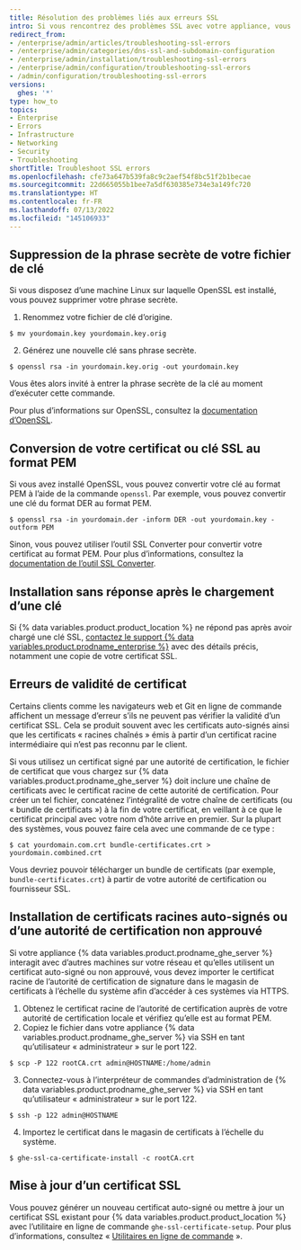 ```yaml
---
title: Résolution des problèmes liés aux erreurs SSL
intro: Si vous rencontrez des problèmes SSL avec votre appliance, vous pouvez entreprendre des actions pour les résoudre.
redirect_from:
- /enterprise/admin/articles/troubleshooting-ssl-errors
- /enterprise/admin/categories/dns-ssl-and-subdomain-configuration
- /enterprise/admin/installation/troubleshooting-ssl-errors
- /enterprise/admin/configuration/troubleshooting-ssl-errors
- /admin/configuration/troubleshooting-ssl-errors
versions:
  ghes: '*'
type: how_to
topics:
- Enterprise
- Errors
- Infrastructure
- Networking
- Security
- Troubleshooting
shortTitle: Troubleshoot SSL errors
ms.openlocfilehash: cfe73a647b539fa8c9c2aef54f8bc51f2b1becae
ms.sourcegitcommit: 22d665055b1bee7a5df630385e734e3a149fc720
ms.translationtype: HT
ms.contentlocale: fr-FR
ms.lasthandoff: 07/13/2022
ms.locfileid: "145106933"
---
```

## <a name="removing-the-passphrase-from-your-key-file"></a>Suppression de la phrase secrète de votre fichier de clé

Si vous disposez d’une machine Linux sur laquelle OpenSSL est installé, vous pouvez supprimer votre phrase secrète.

1. Renommez votre fichier de clé d’origine.
  ```shell
  $ mv yourdomain.key yourdomain.key.orig
  ```
2. Générez une nouvelle clé sans phrase secrète.
  ```shell
  $ openssl rsa -in yourdomain.key.orig -out yourdomain.key
  ```

Vous êtes alors invité à entrer la phrase secrète de la clé au moment d’exécuter cette commande.

Pour plus d’informations sur OpenSSL, consultez la [documentation d’OpenSSL](https://www.openssl.org/docs/).

## <a name="converting-your-ssl-certificate-or-key-into-pem-format"></a>Conversion de votre certificat ou clé SSL au format PEM

Si vous avez installé OpenSSL, vous pouvez convertir votre clé au format PEM à l’aide de la commande `openssl`. Par exemple, vous pouvez convertir une clé du format DER au format PEM.

```shell
$ openssl rsa -in yourdomain.der -inform DER -out yourdomain.key -outform PEM
```

Sinon, vous pouvez utiliser l’outil SSL Converter pour convertir votre certificat au format PEM. Pour plus d’informations, consultez la [documentation de l’outil SSL Converter](https://www.sslshopper.com/ssl-converter.html).

## <a name="unresponsive-installation-after-uploading-a-key"></a>Installation sans réponse après le chargement d’une clé

Si {% data variables.product.product_location %} ne répond pas après avoir chargé une clé SSL, [contactez le support {% data variables.product.prodname_enterprise %}](https://enterprise.github.com/support) avec des détails précis, notamment une copie de votre certificat SSL.

## <a name="certificate-validity-errors"></a>Erreurs de validité de certificat

Certains clients comme les navigateurs web et Git en ligne de commande affichent un message d’erreur s’ils ne peuvent pas vérifier la validité d’un certificat SSL. Cela se produit souvent avec les certificats auto-signés ainsi que les certificats « racines chaînés » émis à partir d’un certificat racine intermédiaire qui n’est pas reconnu par le client.

Si vous utilisez un certificat signé par une autorité de certification, le fichier de certificat que vous chargez sur {% data variables.product.prodname_ghe_server %} doit inclure une chaîne de certificats avec le certificat racine de cette autorité de certification. Pour créer un tel fichier, concaténez l’intégralité de votre chaîne de certificats (ou « bundle de certificats ») à la fin de votre certificat, en veillant à ce que le certificat principal avec votre nom d’hôte arrive en premier. Sur la plupart des systèmes, vous pouvez faire cela avec une commande de ce type :

```shell
$ cat yourdomain.com.crt bundle-certificates.crt > yourdomain.combined.crt
```

Vous devriez pouvoir télécharger un bundle de certificats (par exemple, `bundle-certificates.crt`) à partir de votre autorité de certification ou fournisseur SSL.

## <a name="installing-self-signed-or-untrusted-certificate-authority-ca-root-certificates"></a>Installation de certificats racines auto-signés ou d’une autorité de certification non approuvé

Si votre appliance {% data variables.product.prodname_ghe_server %} interagit avec d’autres machines sur votre réseau et qu’elles utilisent un certificat auto-signé ou non approuvé, vous devez importer le certificat racine de l’autorité de certification de signature dans le magasin de certificats à l’échelle du système afin d’accéder à ces systèmes via HTTPS.

1. Obtenez le certificat racine de l’autorité de certification auprès de votre autorité de certification locale et vérifiez qu’elle est au format PEM.
2. Copiez le fichier dans votre appliance {% data variables.product.prodname_ghe_server %} via SSH en tant qu’utilisateur « administrateur » sur le port 122.
  ```shell
  $ scp -P 122 rootCA.crt admin@HOSTNAME:/home/admin
  ```
3. Connectez-vous à l’interpréteur de commandes d’administration de {% data variables.product.prodname_ghe_server %} via SSH en tant qu’utilisateur « administrateur » sur le port 122.
  ```shell
  $ ssh -p 122 admin@HOSTNAME
  ```
4. Importez le certificat dans le magasin de certificats à l’échelle du système.
  ```shell
  $ ghe-ssl-ca-certificate-install -c rootCA.crt
  ```

## <a name="updating-an-ssl-certificate"></a>Mise à jour d’un certificat SSL

Vous pouvez générer un nouveau certificat auto-signé ou mettre à jour un certificat SSL existant pour {% data variables.product.product_location %} avec l’utilitaire en ligne de commande `ghe-ssl-certificate-setup`. Pour plus d’informations, consultez « [Utilitaires en ligne de commande](/admin/configuration/configuring-your-enterprise/command-line-utilities#ghe-ssl-ca-certificate-setup) ».
